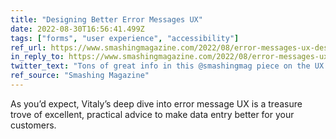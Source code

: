 ```yaml
---
title: "Designing Better Error Messages UX"
date: 2022-08-30T16:56:41.499Z
tags: ["forms", "user experience", "accessibility"]
ref_url: https://www.smashingmagazine.com/2022/08/error-messages-ux-design/
in_reply_to: https://www.smashingmagazine.com/2022/08/error-messages-ux-design/
twitter_text: "Tons of great info in this @smashingmag piece on the UX of error messages."
ref_source: "Smashing Magazine"
---
```


As you’d expect, Vitaly’s deep dive into error message UX is a treasure trove of excellent, practical advice to make data entry better for your customers.
